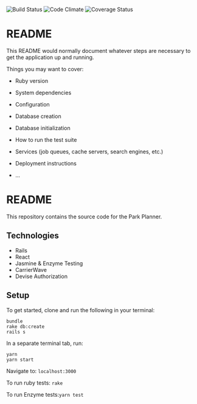 ![Build Status](https://codeship.com/projects/a6166be0-4d42-0135-985c-02f8b762199a/status?branch=master)
![Code Climate](https://codeclimate.com/github/alexvis/park-planner.png)
![Coverage Status](https://coveralls.io/repos/alexvis/park-planner/badge.png)

# README

This README would normally document whatever steps are necessary to get the
application up and running.

Things you may want to cover:

* Ruby version

* System dependencies

* Configuration

* Database creation

* Database initialization

* How to run the test suite

* Services (job queues, cache servers, search engines, etc.)

* Deployment instructions

* ...

# README
This repository contains the source code for the Park Planner.

## Technologies
* Rails
* React
* Jasmine & Enzyme Testing
* CarrierWave
* Devise Authorization

## Setup
To get started, clone and run the following in your terminal:
```
bundle
rake db:create
rails s
```

In a separate terminal tab, run:
```
yarn
yarn start
```

Navigate to: ```localhost:3000```

To run ruby tests: ```rake```

To run Enzyme tests:```yarn test```
